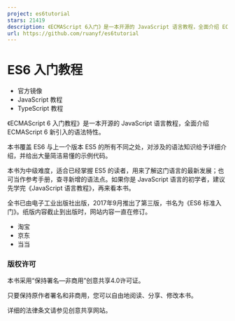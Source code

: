 ```yaml
---
project: es6tutorial
stars: 21419
description: 《ECMAScript 6入门》是一本开源的 JavaScript 语言教程，全面介绍 ECMAScript 6 新增的语法特性。
url: https://github.com/ruanyf/es6tutorial
---
```


ES6 入门教程
========

-   官方镜像
-   JavaScript 教程
-   TypeScript 教程

《ECMAScript 6 入门教程》是一本开源的 JavaScript 语言教程，全面介绍 ECMAScript 6 新引入的语法特性。

本书覆盖 ES6 与上一个版本 ES5 的所有不同之处，对涉及的语法知识给予详细介绍，并给出大量简洁易懂的示例代码。

本书为中级难度，适合已经掌握 ES5 的读者，用来了解这门语言的最新发展；也可当作参考手册，查寻新增的语法点。如果你是 JavaScript 语言的初学者，建议先学完《JavaScript 语言教程》，再来看本书。

全书已由电子工业出版社出版，2017年9月推出了第三版，书名为《ES6 标准入门》。纸版内容截止到出版时，网站内容一直在修订。

-   淘宝
-   京东
-   当当

### 版权许可

本书采用“保持署名—非商用”创意共享4.0许可证。

只要保持原作者署名和非商用，您可以自由地阅读、分享、修改本书。

详细的法律条文请参见创意共享网站。
